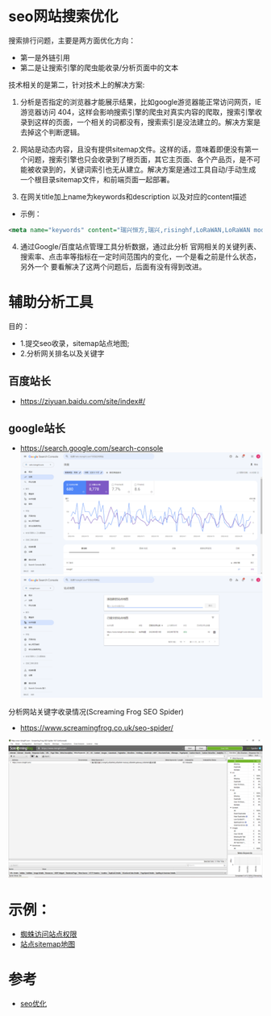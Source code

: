# seo网站搜索优化

搜索排行问题，主要是两方面优化方向：
* 第一是外链引用
* 第二是让搜索引擎的爬虫能收录/分析页面中的文本

技术相关的是第二，针对技术上的解决方案:

1. 分析是否指定的浏览器才能展示结果，比如google游览器能正常访问网页，IE游览器访问 404，这样会影响搜索引擎的爬虫对真实内容的爬取，搜索引擎收录到这样的页面，一个相关的词都没有，搜索索引是没法建立的。解决方案是去掉这个判断逻辑。


2. 网站是动态内容，且没有提供sitemap文件。这样的话，意味着即便没有第一个问题，搜索引擎也只会收录到了根页面，其它主页面、各个产品页，是不可能被收录到的，关键词索引也无从建立。解决方案是通过工具自动/手动生成一个根目录sitemap文件，和前端页面一起部署。

3. 在网关title加上name为keywords和description 以及对应的content描述 
  - 示例：
```xml
<meta name="keywords" content="瑞兴恒方,瑞兴,risinghf,LoRaWAN,LoRaWAN module,LoRaWAN gateway,LoRaWAN 解决方案"><meta name="description" content="....">
```

4. 通过Google/百度站点管理工具分析数据，通过此分析
   官网相关的关键列表、搜索率、点击率等指标在一定时间范围内的变化，一个是看之前是什么状态，另外一个
   要看解决了这两个问题后，后面有没有得到改进。


# 辅助分析工具
 目的：
 * 1.提交seo收录，sitemap站点地图; 
 * 2.分析网关排名以及关键字
## 百度站长
- https://ziyuan.baidu.com/site/index#/ 
## google站长
- https://search.google.com/search-console
![站点关键字排名](../img/google优化-1.png)
![站点地图](../img/google优化-2.png)

分析网站关键字收录情况(Screaming Frog SEO Spider)
- https://www.screamingfrog.co.uk/seo-spider/

![蜘蛛模拟抓取关键字](../img/蜘蛛模拟抓取-1.png)

# 示例：
* [蜘蛛访问站点权限](../运维/seo-test-data/robots.txt)
* [站点sitemap地图](../运维/seo-test-data/sitemap.xml)

# 参考
 
- [seo优化](../book/SEO教程：搜索引擎优化入门与进阶（第3版）.mobi)